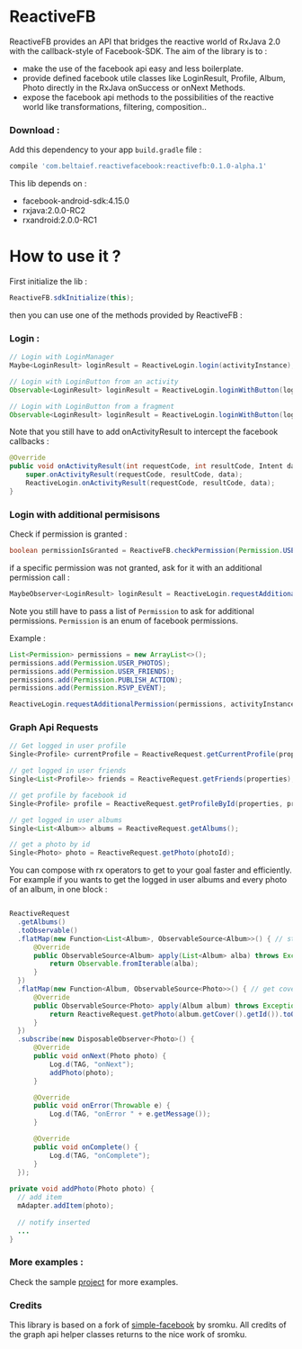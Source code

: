 ReactiveFB
=================

ReactiveFB provides an API that bridges the reactive world of RxJava 2.0 with the callback-style of Facebook-SDK.
The aim of the library is to :

- make the use of the facebook api easy and less boilerplate.
- provide defined facebook utile classes like LoginResult, Profile, Album, Photo directly in the RxJava onSuccess or onNext Methods.
- expose the facebook api methods to the possibilities of the reactive world like transformations, filtering, composition.. 

### Download :

Add this dependency to your app ```build.gradle``` file :

```groovy
compile 'com.beltaief.reactivefacebook:reactivefb:0.1.0-alpha.1'
```

This lib depends on :
- facebook-android-sdk:4.15.0
- rxjava:2.0.0-RC2
- rxandroid:2.0.0-RC1


How to use it ?
===============

First initialize the lib :

```java
ReactiveFB.sdkInitialize(this);
```

then you can use one of the methods provided by ReactiveFB :


### Login :

```java
// Login with LoginManager
Maybe<LoginResult> loginResult = ReactiveLogin.login(activityInstance);

// Login with LoginButton from an activity
Observable<LoginResult> loginResult = ReactiveLogin.loginWithButton(loginButtonInstance);

// Login with LoginButton from a fragment
Observable<LoginResult> loginResult = ReactiveLogin.loginWithButton(loginButtonInstance, fragmentInstance);
```

Note that you still have to add onActivityResult to intercept the facebook callbacks :

```java
@Override
public void onActivityResult(int requestCode, int resultCode, Intent data) {
    super.onActivityResult(requestCode, resultCode, data);
    ReactiveLogin.onActivityResult(requestCode, resultCode, data);
}
```


### Login with additional permisisons

Check if permission is granted :

```java
boolean permissionIsGranted = ReactiveFB.checkPermission(Permission.USER_PHOTOS);
```

if a specific permission was not granted, ask for it with an additional permission call :

```java
MaybeObserver<LoginResult> loginResult = ReactiveLogin.requestAdditionalPermission(permissions, activityInstance);
```

Note you still have to pass a list of ```Permission``` to ask for additional permissions.
```Permission``` is an enum of facebook permissions.

Example :

```java
List<Permission> permissions = new ArrayList<>();
permissions.add(Permission.USER_PHOTOS);
permissions.add(Permission.USER_FRIENDS);
permissions.add(Permission.PUBLISH_ACTION);
permissions.add(Permission.RSVP_EVENT);

ReactiveLogin.requestAdditionalPermission(permissions, activityInstance).subscribe(...)
```


### Graph Api Requests


```java
// Get logged in user profile
Single<Profile> currentProfile = ReactiveRequest.getCurrentProfile(properties);

// get logged in user friends
Single<List<Profile>> friends = ReactiveRequest.getFriends(properties);

// get profile by facebook id
Single<Profile> profile = ReactiveRequest.getProfileById(properties, profileId);

// get logged in user albums
Single<List<Album>> albums = ReactiveRequest.getAlbums();

// get a photo by id
Single<Photo> photo = ReactiveRequest.getPhoto(photoId);
```

You can compose with rx operators to get to your goal faster and efficiently.
For example if you wants to get the logged in user albums and every photo of an album, in one block :

```java

ReactiveRequest
  .getAlbums()
  .toObservable()
  .flatMap(new Function<List<Album>, ObservableSource<Album>>() { // stream the album collection
      @Override
      public ObservableSource<Album> apply(List<Album> alba) throws Exception {
          return Observable.fromIterable(alba);
      }
  })
  .flatMap(new Function<Album, ObservableSource<Photo>>() { // get cover_photo data for every album
      @Override
      public ObservableSource<Photo> apply(Album album) throws Exception {
          return ReactiveRequest.getPhoto(album.getCover().getId()).toObservable();
      }
  })
  .subscribe(new DisposableObserver<Photo>() {
      @Override
      public void onNext(Photo photo) {
          Log.d(TAG, "onNext");
          addPhoto(photo);
      }

      @Override
      public void onError(Throwable e) {
          Log.d(TAG, "onError " + e.getMessage());
      }

      @Override
      public void onComplete() {
          Log.d(TAG, "onComplete");
      }
  });
  
private void addPhoto(Photo photo) {
  // add item
  mAdapter.addItem(photo);
  
  // notify inserted
  ...
}

```

### More examples :

Check the sample [project](https://github.com/WassimBenltaief/ReactiveFB/tree/master/reactivefacebook) for more examples.


### Credits
This library is based on a fork of [simple-facebook](https://github.com/sromku/android-simple-facebook) by sromku.
All credits of the graph api helper classes returns to the nice work of sromku.
